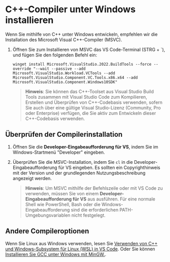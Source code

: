 <h1 data-loc-id="walkthrough.windows.install.compiler">C++-Compiler unter Windows installieren</h1>
<p data-loc-id="walkthrough.windows.text1">Wenn Sie mithilfe von C++ unter Windows entwickeln, empfehlen wir die Installation des Microsoft Visual C++-Compiler (MSVC).</p>
<ol>
<li><p data-loc-id="walkthrough.windows.text2">Öffnen Sie zum Installieren von MSVC das VS Code-Terminal (STRG + `), und fügen Sie den folgenden Befehl ein:
</p><pre><code style="white-space: pre-wrap;">winget install Microsoft.VisualStudio.2022.BuildTools --force --override "--wait --passive --add Microsoft.VisualStudio.Workload.VCTools --add Microsoft.VisualStudio.Component.VC.Tools.x86.x64 --add Microsoft.VisualStudio.Component.Windows10SDK"</code></pre>
</li>
<blockquote>
<p><strong data-loc-id="walkthrough.windows.note1">Hinweis</strong>: <span data-loc-id="walkthrough.windows.note1.text">Sie können das C++-Toolset aus Visual Studio Build Tools zusammen mit Visual Studio Code zum Kompilieren, Erstellen und Überprüfen von C++-Codebasis verwenden, sofern Sie auch über eine gültige Visual Studio-Lizenz (Community, Pro oder Enterprise) verfügen, die Sie aktiv zum Entwickeln dieser C++-Codebasis verwenden.</span></p>
</blockquote>

</ol>
<h2 data-loc-id="walkthrough.windows.verify.compiler">Überprüfen der Compilerinstallation</h2>
<ol>
<li><p data-loc-id="walkthrough.windows.open.command.prompt">Öffnen Sie die <strong data-loc-id="walkthrough.windows.command.prompt.name1">Developer-Eingabeaufforderung für VS</strong>, indem Sie im Windows-Startmenü "Developer" eingeben.</p>
</li>
<li><p data-loc-id="walkthrough.windows.check.install">Überprüfen Sie die MSVC-Installation, indem Sie <code>cl</code> in die Developer-Eingabeaufforderung für VS eingeben. Es sollten ein Copyrighthinweis mit der Version und der grundlegenden Nutzungsbeschreibung angezeigt werden.</p>
<blockquote>
<p><strong data-loc-id="walkthrough.windows.note2">Hinweis</strong>: <span data-loc-id="walkthrough.windows.note2.text">Um MSVC mithilfe der Befehlszeile oder mit VS Code zu verwenden, müssen Sie von einem <strong data-loc-id="walkthrough.windows.command.prompt.name2">Developer-Eingabeaufforderung für VS</strong> aus ausführen. Für eine normale Shell wie <span>PowerShell</span>, <span>Bash</span> oder die Windows-Eingabeaufforderung sind die erforderlichen PATH-Umgebungsvariablen nicht festgelegt.</span></p>
</blockquote>
</li>
</ol>
<h2 data-loc-id="walkthrough.windows.other.compilers">Andere Compileroptionen</h2>
<p data-loc-id="walkthrough.windows.text3">Wenn Sie Linux aus Windows verwenden, lesen Sie <a href="https://code.visualstudio.com/docs/cpp/config-wsl" data-loc-id="walkthrough.windows.link.title1">Verwenden von C++ und Windows-Subsystem für Linux (WSL) in VS Code</a>. Oder Sie können <a href="https://code.visualstudio.com/docs/cpp/config-mingw" data-loc-id="walkthrough.windows.link.title2">Installieren Sie GCC unter Windows mit MinGW.</a>.</p>